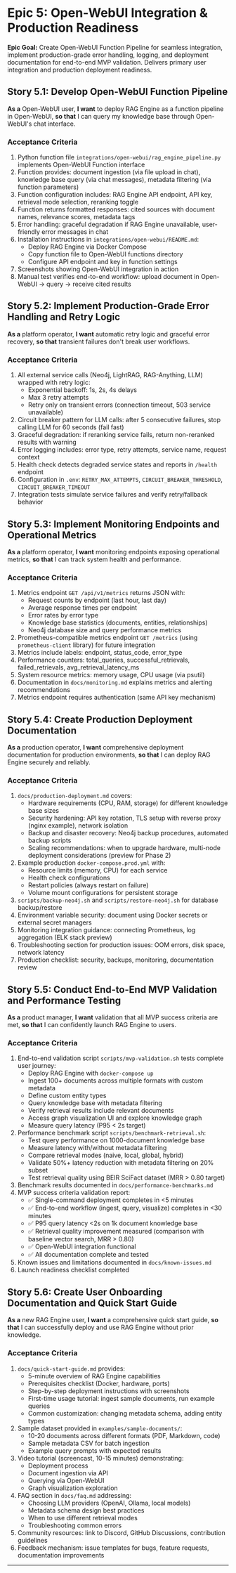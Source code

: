 # Epic 5: Open-WebUI Integration & Production Readiness

**Epic Goal:** Create Open-WebUI Function Pipeline for seamless integration, implement production-grade error handling, logging, and deployment documentation for end-to-end MVP validation. Delivers primary user integration and production deployment readiness.

## Story 5.1: Develop Open-WebUI Function Pipeline

**As a** Open-WebUI user,
**I want** to deploy RAG Engine as a function pipeline in Open-WebUI,
**so that** I can query my knowledge base through Open-WebUI's chat interface.

### Acceptance Criteria

1. Python function file `integrations/open-webui/rag_engine_pipeline.py` implements Open-WebUI Function interface
2. Function provides: document ingestion (via file upload in chat), knowledge base query (via chat messages), metadata filtering (via function parameters)
3. Function configuration includes: RAG Engine API endpoint, API key, retrieval mode selection, reranking toggle
4. Function returns formatted responses: cited sources with document names, relevance scores, metadata tags
5. Error handling: graceful degradation if RAG Engine unavailable, user-friendly error messages in chat
6. Installation instructions in `integrations/open-webui/README.md`:
   - Deploy RAG Engine via Docker Compose
   - Copy function file to Open-WebUI functions directory
   - Configure API endpoint and key in function settings
7. Screenshots showing Open-WebUI integration in action
8. Manual test verifies end-to-end workflow: upload document in Open-WebUI → query → receive cited results

## Story 5.2: Implement Production-Grade Error Handling and Retry Logic

**As a** platform operator,
**I want** automatic retry logic and graceful error recovery,
**so that** transient failures don't break user workflows.

### Acceptance Criteria

1. All external service calls (Neo4j, LightRAG, RAG-Anything, LLM) wrapped with retry logic:
   - Exponential backoff: 1s, 2s, 4s delays
   - Max 3 retry attempts
   - Retry only on transient errors (connection timeout, 503 service unavailable)
2. Circuit breaker pattern for LLM calls: after 5 consecutive failures, stop calling LLM for 60 seconds (fail fast)
3. Graceful degradation: if reranking service fails, return non-reranked results with warning
4. Error logging includes: error type, retry attempts, service name, request context
5. Health check detects degraded service states and reports in `/health` endpoint
6. Configuration in `.env`: `RETRY_MAX_ATTEMPTS`, `CIRCUIT_BREAKER_THRESHOLD`, `CIRCUIT_BREAKER_TIMEOUT`
7. Integration tests simulate service failures and verify retry/fallback behavior

## Story 5.3: Implement Monitoring Endpoints and Operational Metrics

**As a** platform operator,
**I want** monitoring endpoints exposing operational metrics,
**so that** I can track system health and performance.

### Acceptance Criteria

1. Metrics endpoint `GET /api/v1/metrics` returns JSON with:
   - Request counts by endpoint (last hour, last day)
   - Average response times per endpoint
   - Error rates by error type
   - Knowledge base statistics (documents, entities, relationships)
   - Neo4j database size and query performance metrics
2. Prometheus-compatible metrics endpoint `GET /metrics` (using `prometheus-client` library) for future integration
3. Metrics include labels: endpoint, status_code, error_type
4. Performance counters: total_queries, successful_retrievals, failed_retrievals, avg_retrieval_latency_ms
5. System resource metrics: memory usage, CPU usage (via psutil)
6. Documentation in `docs/monitoring.md` explains metrics and alerting recommendations
7. Metrics endpoint requires authentication (same API key mechanism)

## Story 5.4: Create Production Deployment Documentation

**As a** production operator,
**I want** comprehensive deployment documentation for production environments,
**so that** I can deploy RAG Engine securely and reliably.

### Acceptance Criteria

1. `docs/production-deployment.md` covers:
   - Hardware requirements (CPU, RAM, storage) for different knowledge base sizes
   - Security hardening: API key rotation, TLS setup with reverse proxy (nginx example), network isolation
   - Backup and disaster recovery: Neo4j backup procedures, automated backup scripts
   - Scaling recommendations: when to upgrade hardware, multi-node deployment considerations (preview for Phase 2)
2. Example production `docker-compose.prod.yml` with:
   - Resource limits (memory, CPU) for each service
   - Health check configurations
   - Restart policies (always restart on failure)
   - Volume mount configurations for persistent storage
3. `scripts/backup-neo4j.sh` and `scripts/restore-neo4j.sh` for database backup/restore
4. Environment variable security: document using Docker secrets or external secret managers
5. Monitoring integration guidance: connecting Prometheus, log aggregation (ELK stack preview)
6. Troubleshooting section for production issues: OOM errors, disk space, network latency
7. Production checklist: security, backups, monitoring, documentation review

## Story 5.5: Conduct End-to-End MVP Validation and Performance Testing

**As a** product manager,
**I want** validation that all MVP success criteria are met,
**so that** I can confidently launch RAG Engine to users.

### Acceptance Criteria

1. End-to-end validation script `scripts/mvp-validation.sh` tests complete user journey:
   - Deploy RAG Engine with `docker-compose up`
   - Ingest 100+ documents across multiple formats with custom metadata
   - Define custom entity types
   - Query knowledge base with metadata filtering
   - Verify retrieval results include relevant documents
   - Access graph visualization UI and explore knowledge graph
   - Measure query latency (P95 < 2s target)
2. Performance benchmark script `scripts/benchmark-retrieval.sh`:
   - Test query performance on 1000-document knowledge base
   - Measure latency with/without metadata filtering
   - Compare retrieval modes (naive, local, global, hybrid)
   - Validate 50%+ latency reduction with metadata filtering on 20% subset
   - Test retrieval quality using BEIR SciFact dataset (MRR > 0.80 target)
3. Benchmark results documented in `docs/performance-benchmarks.md`
4. MVP success criteria validation report:
   - ✅ Single-command deployment completes in <5 minutes
   - ✅ End-to-end workflow (ingest, query, visualize) completes in <30 minutes
   - ✅ P95 query latency <2s on 1k document knowledge base
   - ✅ Retrieval quality improvement measured (comparison with baseline vector search, MRR > 0.80)
   - ✅ Open-WebUI integration functional
   - ✅ All documentation complete and tested
5. Known issues and limitations documented in `docs/known-issues.md`
6. Launch readiness checklist completed

## Story 5.6: Create User Onboarding Documentation and Quick Start Guide

**As a** new RAG Engine user,
**I want** a comprehensive quick start guide,
**so that** I can successfully deploy and use RAG Engine without prior knowledge.

### Acceptance Criteria

1. `docs/quick-start-guide.md` provides:
   - 5-minute overview of RAG Engine capabilities
   - Prerequisites checklist (Docker, hardware, ports)
   - Step-by-step deployment instructions with screenshots
   - First-time usage tutorial: ingest sample documents, run example queries
   - Common customization: changing metadata schema, adding entity types
2. Sample dataset provided in `examples/sample-documents/`:
   - 10-20 documents across different formats (PDF, Markdown, code)
   - Sample metadata CSV for batch ingestion
   - Example query prompts with expected results
3. Video tutorial (screencast, 10-15 minutes) demonstrating:
   - Deployment process
   - Document ingestion via API
   - Querying via Open-WebUI
   - Graph visualization exploration
4. FAQ section in `docs/faq.md` addressing:
   - Choosing LLM providers (OpenAI, Ollama, local models)
   - Metadata schema design best practices
   - When to use different retrieval modes
   - Troubleshooting common errors
5. Community resources: link to Discord, GitHub Discussions, contribution guidelines
6. Feedback mechanism: issue templates for bugs, feature requests, documentation improvements

---

